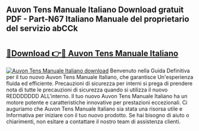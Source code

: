 ## Auvon Tens Manuale Italiano Download gratuit PDF - Part-N67 Italiano Manuale del proprietario del servizio abCCk

# <h2><a href="http://dfeh27l.blite.top/?on=Auvon+Tens+Manuale+Italiano">🔗Download 👉🔴 Auvon Tens Manuale Italiano</a></h2>

[![Auvon Tens Manuale Italiano download](https://i.imgur.com/lujVjoI.png)](http://dfeh27l.blite.top/?on=Auvon+Tens+Manuale+Italiano)
Benvenuto nella Guida Definitiva per il tuo nuovo Auvon Tens Manuale Italiano, che garantisce Un'esperienza fluida ed efficiente. Precauzioni di sicurezza per interni si prega di prendere nota di tutte le precauzioni di sicurezza quando si utilizza il nuovo REDDDDDDD ALL'interno. Il tuo nuovo Auvon Tens Manuale Italiano ha un motore potente e caratteristiche innovative per prestazioni eccezionali. Ci auguriamo che Auvon Tens Manuale Italiano sia stata una risorsa utile e Informativa per iniziare con il tuo nuovo prodotto. Se hai bisogno di aiuto o chiarimenti, non esitare a contattare il nostro team di assistenza clienti.
